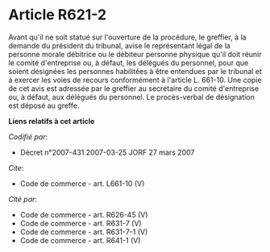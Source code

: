 # Article R621-2

Avant qu'il ne soit statué sur l'ouverture de la procédure, le greffier, à la demande du président du tribunal, avise le
représentant légal de la personne morale débitrice ou le débiteur personne physique qu'il doit réunir le comité d'entreprise
ou, à défaut, les délégués du personnel, pour que soient désignées les personnes habilitées à être entendues par le tribunal
et à exercer les voies de recours conformément à l'article L. 661-10. Une copie de cet avis est adressée par le greffier au
secrétaire du comité d'entreprise ou, à défaut, aux délégués du personnel. Le procès-verbal de désignation est déposé au
greffe.

**Liens relatifs à cet article**

_Codifié par_:

  - Décret n°2007-431 2007-03-25 JORF 27 mars 2007

_Cite_:

  - Code de commerce - art. L661-10 (V)

_Cité par_:

  - Code de commerce - art. R626-45 (V)
  - Code de commerce - art. R631-7 (V)
  - Code de commerce - art. R631-7-1 (V)
  - Code de commerce - art. R641-1 (V)

